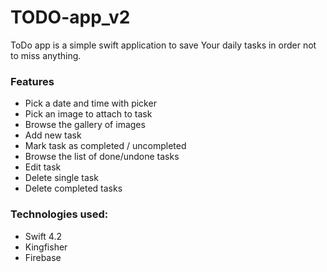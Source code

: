 # TODO-app_v2

ToDo app is a simple swift application to save Your daily tasks in order not to miss anything.

### Features
* Pick a date and time with picker
* Pick an image to attach to task
* Browse the gallery of images
* Add new task
* Mark task as completed / uncompleted
* Browse the list of done/undone tasks
* Edit task
* Delete single task
* Delete completed tasks

### Technologies used:
* Swift 4.2
* Kingfisher
* Firebase
